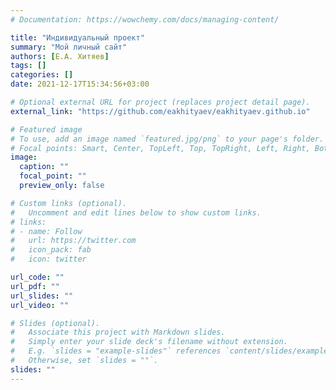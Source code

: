 ```yaml
---
# Documentation: https://wowchemy.com/docs/managing-content/

title: "Индивидуальный проект"
summary: "Мой личный сайт"
authors: [Е.А. Хитяев]
tags: []
categories: []
date: 2021-12-17T15:34:56+03:00

# Optional external URL for project (replaces project detail page).
external_link: "https://github.com/eakhityaev/eakhityaev.github.io"

# Featured image
# To use, add an image named `featured.jpg/png` to your page's folder.
# Focal points: Smart, Center, TopLeft, Top, TopRight, Left, Right, BottomLeft, Bottom, BottomRight.
image:
  caption: ""
  focal_point: ""
  preview_only: false

# Custom links (optional).
#   Uncomment and edit lines below to show custom links.
# links:
# - name: Follow
#   url: https://twitter.com
#   icon_pack: fab
#   icon: twitter

url_code: ""
url_pdf: ""
url_slides: ""
url_video: ""

# Slides (optional).
#   Associate this project with Markdown slides.
#   Simply enter your slide deck's filename without extension.
#   E.g. `slides = "example-slides"` references `content/slides/example-slides.md`.
#   Otherwise, set `slides = ""`.
slides: ""
---
```

